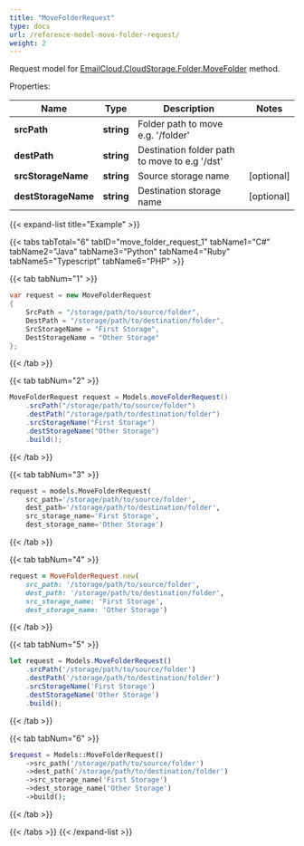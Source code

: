 ```yaml
---
title: "MoveFolderRequest"
type: docs
url: /reference-model-move-folder-request/
weight: 2
---
```


Request model for [EmailCloud.CloudStorage.Folder.MoveFolder](/email/reference-folder-api/#movefolder) method.

Properties:

Name | Type | Description | Notes
---- | ---- | ----------- | -----
**srcPath** |**string**|Folder path to move e.g. '/folder' |
**destPath** |**string**|Destination folder path to move to e.g '/dst' |
**srcStorageName** |**string**|Source storage name |[optional] 
**destStorageName** |**string**|Destination storage name |[optional] 

{{< expand-list title="Example" >}}

{{< tabs tabTotal="6" tabID="move_folder_request_1" tabName1="C#" tabName2="Java" tabName3="Python" tabName4="Ruby" tabName5="Typescript" tabName6="PHP" >}}

{{< tab tabNum="1" >}}

```csharp
var request = new MoveFolderRequest
{ 
    SrcPath = "/storage/path/to/source/folder",
    DestPath = "/storage/path/to/destination/folder",
    SrcStorageName = "First Storage",
    DestStorageName = "Other Storage"
};
```

{{< /tab >}}

{{< tab tabNum="2" >}}

```java
MoveFolderRequest request = Models.moveFolderRequest()
    .srcPath("/storage/path/to/source/folder")
    .destPath("/storage/path/to/destination/folder")
    .srcStorageName("First Storage")
    .destStorageName("Other Storage")
    .build();
```

{{< /tab >}}

{{< tab tabNum="3" >}}

```python
request = models.MoveFolderRequest(
    src_path='/storage/path/to/source/folder',
    dest_path='/storage/path/to/destination/folder',
    src_storage_name='First Storage',
    dest_storage_name='Other Storage')
```

{{< /tab >}}

{{< tab tabNum="4" >}}

```ruby
request = MoveFolderRequest.new(
    src_path: '/storage/path/to/source/folder',
    dest_path: '/storage/path/to/destination/folder',
    src_storage_name: 'First Storage',
    dest_storage_name: 'Other Storage')
```

{{< /tab >}}

{{< tab tabNum="5" >}}

```typescript
let request = Models.MoveFolderRequest()
    .srcPath('/storage/path/to/source/folder')
    .destPath('/storage/path/to/destination/folder')
    .srcStorageName('First Storage')
    .destStorageName('Other Storage')
    .build();
```

{{< /tab >}}

{{< tab tabNum="6" >}}

```php
$request = Models::MoveFolderRequest()
    ->src_path('/storage/path/to/source/folder')
    ->dest_path('/storage/path/to/destination/folder')
    ->src_storage_name('First Storage')
    ->dest_storage_name('Other Storage')
    ->build();
```

{{< /tab >}}

{{< /tabs >}}
{{< /expand-list >}}

